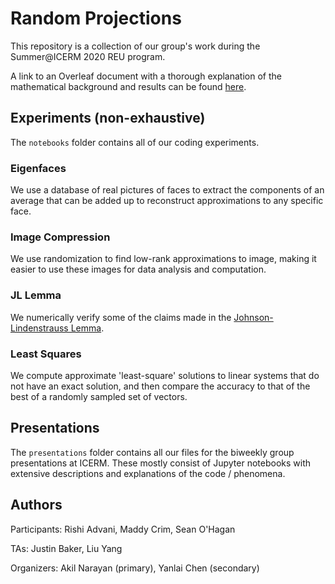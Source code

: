 # Random Projections
This repository is a collection of our group's work during the Summer@ICERM 2020 REU program.

A link to an Overleaf document with a thorough explanation of the mathematical background and results can be found [here](https://www.overleaf.com/read/ffnmgtrbbkhz).

## Experiments (non-exhaustive)
The `notebooks` folder contains all of our coding experiments.

### Eigenfaces
We use a database of real pictures of faces to extract the components of an average that can be added up to reconstruct approximations to any specific face.

### Image Compression
We use randomization to find low-rank approximations to image, making it easier to use these images for data analysis and computation.

### JL Lemma
We numerically verify some of the claims made in the [Johnson-Lindenstrauss Lemma](https://en.wikipedia.org/wiki/Johnson%E2%80%93Lindenstrauss_lemma).

### Least Squares
We compute approximate 'least-square' solutions to linear systems that do not have an exact solution, and then compare the accuracy to that of the best of a randomly sampled set of vectors.

## Presentations
The `presentations` folder contains all our files for the biweekly group presentations at ICERM. These mostly consist of Jupyter notebooks with extensive descriptions and explanations of the code / phenomena.

## Authors
Participants: Rishi Advani, Maddy Crim, Sean O'Hagan

TAs: Justin Baker, Liu Yang

Organizers: Akil Narayan (primary), Yanlai Chen (secondary)
